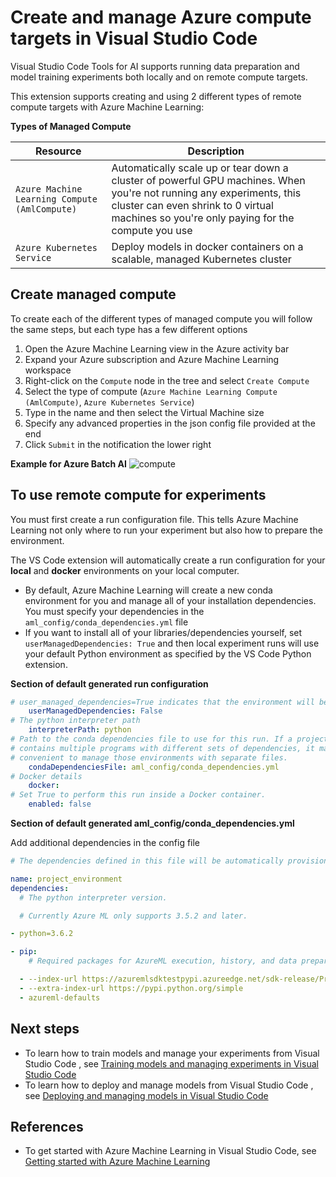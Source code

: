 # Create and manage Azure compute targets in Visual Studio Code
Visual Studio Code Tools for AI supports running data preparation and model training experiments both locally and on remote compute targets.

This extension supports creating and using 2 different types of remote compute targets with Azure Machine Learning:

**Types of Managed Compute**

| Resource | Description |
| --- | --- |
| `Azure Machine Learning Compute (AmlCompute)` | Automatically scale up or tear down a cluster of powerful GPU machines. When you're not running any experiments, this cluster can even shrink to 0 virtual machines so you're only paying for the compute you use |
| `Azure Kubernetes Service` | Deploy models in docker containers on a scalable, managed Kubernetes cluster |

## Create managed compute

To create each of the different types of managed compute you will follow the same steps, but each type has a few different options
1. Open the Azure Machine Learning view in the Azure activity bar
2. Expand your Azure subscription and Azure Machine Learning workspace
3. Right-click on the `Compute` node in the tree and select `Create Compute`
4. Select the type of compute (`Azure Machine Learning Compute (AmlCompute)`, `Azure Kubernetes Service`)
5. Type in the name and then select the Virtual Machine size
6. Specify any advanced properties in the json config file provided at the end
7. Click `Submit` in the notification the lower right

**Example for Azure Batch AI**
![compute](./media/createcompute.gif)

## To use remote compute for experiments
You must first create a run configuration file. This tells Azure Machine Learning not only where to run your experiment but also how to prepare the environment.

The VS Code extension will automatically create a run configuration for your **local** and **docker** environments on your local computer.
- By default,  Azure Machine Learning will create a new conda environment for you and manage all of your installation dependencies. You must specify your dependencies in the `aml_config/conda_dependencies.yml` file
- If you want to install all of your libraries/dependencies yourself, set `userManagedDependencies: True` and then local experiment runs will use your default Python environment as specified by the VS Code Python extension.

**Section of default generated run configuration**

```yaml
# user_managed_dependencies=True indicates that the environment will be user managed. False indicates that AzureML will manage the user environment.
    userManagedDependencies: False
# The python interpreter path
    interpreterPath: python
# Path to the conda dependencies file to use for this run. If a project
# contains multiple programs with different sets of dependencies, it may be
# convenient to manage those environments with separate files.
    condaDependenciesFile: aml_config/conda_dependencies.yml
# Docker details
    docker:
# Set True to perform this run inside a Docker container.
    enabled: false
```

**Section of default generated aml_config/conda_dependencies.yml**

Add additional dependencies in the config file

```yaml
# The dependencies defined in this file will be automatically provisioned for runs with userManagedDependencies=False.

name: project_environment
dependencies:
  # The python interpreter version.

  # Currently Azure ML only supports 3.5.2 and later.

- python=3.6.2

- pip:
    # Required packages for AzureML execution, history, and data preparation.

  - --index-url https://azuremlsdktestpypi.azureedge.net/sdk-release/Preview/E7501C02541B433786111FE8E140CAA1
  - --extra-index-url https://pypi.python.org/simple
  - azureml-defaults

```

## Next steps
- To learn how to train models and manage your experiments from Visual Studio Code , see [Training models and managing experiments in Visual Studio Code](train-models-aml-vscode.md)
- To learn how to deploy and manage models from Visual Studio Code , see [Deploying and managing models in Visual Studio Code](deploy-models-aml-vscode.md)

## References
- To get started with Azure Machine Learning in Visual Studio Code, see [Getting started with Azure Machine Learning](/docs/getting-started-aml-vscode.md)
